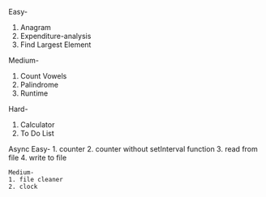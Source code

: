 Easy-
1. Anagram
2. Expenditure-analysis
3. Find Largest Element 

Medium-
1. Count Vowels
2. Palindrome
3. Runtime 

Hard-
1. Calculator
2. To Do List

Async
    Easy-
    1. counter
    2. counter without setInterval function
    3. read from file
    4. write to file

    Medium-
    1. file cleaner
    2. clock